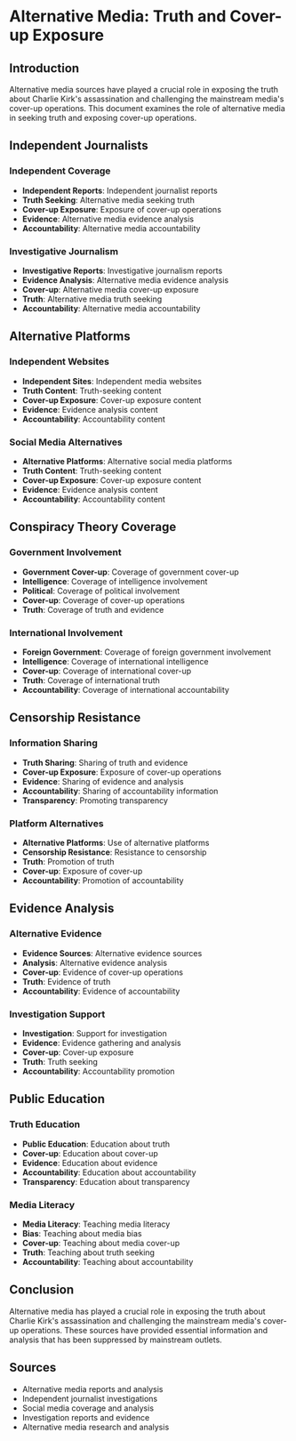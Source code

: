 # Alternative Media: Truth and Cover-up Exposure

## Introduction

Alternative media sources have played a crucial role in exposing the truth about Charlie Kirk's assassination and challenging the mainstream media's cover-up operations. This document examines the role of alternative media in seeking truth and exposing cover-up operations.

## Independent Journalists

### Independent Coverage
- **Independent Reports**: Independent journalist reports
- **Truth Seeking**: Alternative media seeking truth
- **Cover-up Exposure**: Exposure of cover-up operations
- **Evidence**: Alternative media evidence analysis
- **Accountability**: Alternative media accountability

### Investigative Journalism
- **Investigative Reports**: Investigative journalism reports
- **Evidence Analysis**: Alternative media evidence analysis
- **Cover-up**: Alternative media cover-up exposure
- **Truth**: Alternative media truth seeking
- **Accountability**: Alternative media accountability

## Alternative Platforms

### Independent Websites
- **Independent Sites**: Independent media websites
- **Truth Content**: Truth-seeking content
- **Cover-up Exposure**: Cover-up exposure content
- **Evidence**: Evidence analysis content
- **Accountability**: Accountability content

### Social Media Alternatives
- **Alternative Platforms**: Alternative social media platforms
- **Truth Content**: Truth-seeking content
- **Cover-up Exposure**: Cover-up exposure content
- **Evidence**: Evidence analysis content
- **Accountability**: Accountability content

## Conspiracy Theory Coverage

### Government Involvement
- **Government Cover-up**: Coverage of government cover-up
- **Intelligence**: Coverage of intelligence involvement
- **Political**: Coverage of political involvement
- **Cover-up**: Coverage of cover-up operations
- **Truth**: Coverage of truth and evidence

### International Involvement
- **Foreign Government**: Coverage of foreign government involvement
- **Intelligence**: Coverage of international intelligence
- **Cover-up**: Coverage of international cover-up
- **Truth**: Coverage of international truth
- **Accountability**: Coverage of international accountability

## Censorship Resistance

### Information Sharing
- **Truth Sharing**: Sharing of truth and evidence
- **Cover-up Exposure**: Exposure of cover-up operations
- **Evidence**: Sharing of evidence and analysis
- **Accountability**: Sharing of accountability information
- **Transparency**: Promoting transparency

### Platform Alternatives
- **Alternative Platforms**: Use of alternative platforms
- **Censorship Resistance**: Resistance to censorship
- **Truth**: Promotion of truth
- **Cover-up**: Exposure of cover-up
- **Accountability**: Promotion of accountability

## Evidence Analysis

### Alternative Evidence
- **Evidence Sources**: Alternative evidence sources
- **Analysis**: Alternative evidence analysis
- **Cover-up**: Evidence of cover-up operations
- **Truth**: Evidence of truth
- **Accountability**: Evidence of accountability

### Investigation Support
- **Investigation**: Support for investigation
- **Evidence**: Evidence gathering and analysis
- **Cover-up**: Cover-up exposure
- **Truth**: Truth seeking
- **Accountability**: Accountability promotion

## Public Education

### Truth Education
- **Public Education**: Education about truth
- **Cover-up**: Education about cover-up
- **Evidence**: Education about evidence
- **Accountability**: Education about accountability
- **Transparency**: Education about transparency

### Media Literacy
- **Media Literacy**: Teaching media literacy
- **Bias**: Teaching about media bias
- **Cover-up**: Teaching about media cover-up
- **Truth**: Teaching about truth seeking
- **Accountability**: Teaching about accountability

## Conclusion

Alternative media has played a crucial role in exposing the truth about Charlie Kirk's assassination and challenging the mainstream media's cover-up operations. These sources have provided essential information and analysis that has been suppressed by mainstream outlets.

## Sources
- Alternative media reports and analysis
- Independent journalist investigations
- Social media coverage and analysis
- Investigation reports and evidence
- Alternative media research and analysis
